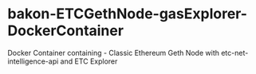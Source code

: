 # bakon-ETCGethNode-gasExplorer-DockerContainer
Docker Container containing - Classic Ethereum Geth Node with etc-net-intelligence-api and ETC Explorer
